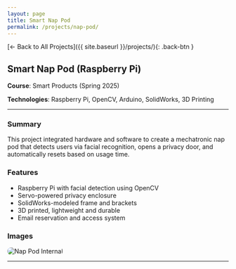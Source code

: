 ```yaml
---
layout: page
title: Smart Nap Pod
permalink: /projects/nap-pod/
---
```


[← Back to All Projects]({{ site.baseurl }}/projects/){: .back-btn }

<style>
.back-btn {
  display: inline-block;
  margin-top: 1em;
  margin-bottom: 2em;
  background-color: #eee;
  color: #333;
  padding: 0.5em 1em;
  border-radius: 8px;
  text-decoration: none;
  font-size: 0.9em;
  transition: background-color 0.2s ease;
}
.back-btn:hover {
  background-color: #ddd;
}
</style>


## Smart Nap Pod (Raspberry Pi)

**Course**: Smart Products (Spring 2025)

**Technologies**: Raspberry Pi, OpenCV, Arduino, SolidWorks, 3D Printing

---

### Summary
This project integrated hardware and software to create a mechatronic nap pod that detects users via facial recognition, opens a privacy door, and automatically resets based on usage time.

### Features
- Raspberry Pi with facial detection using OpenCV
- Servo-powered privacy enclosure
- SolidWorks-modeled frame and brackets
- 3D printed, lightweight and durable
- Email reservation and access system

### Images
<img src="{{ site.baseurl }}/assets/img/projects/nap_pod.png" alt="Nap Pod Internal" style="max-width:100%; border-radius: 8px;">

---

